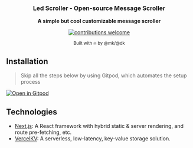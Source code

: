 <div align="center">
  <p>
    <h3>
      <b>
        Led Scroller - Open-source Message Scroller
      </b>
    </h3>
  </p>
  <p>
    <b>
      A simple but cool customizable message scroller
    </b>
  </p>
  <p>

[![contributions welcome](https://img.shields.io/badge/contributions-welcome-brightgreen?logo=github)](/)

  </p>
  <p>
    <sub>
      Built with 🔥 by
      @mk/@dk
    </sub>
  </p>
</div>


## Installation

> Skip all the steps below by using Gitpod, which automates the setup process

[![Open in Gitpod](https://gitpod.io/button/open-in-gitpod.svg)](https://gitpod.io/#https://github.com/WebXDAO/WebXGuild)

## Technologies

- [Next.js](https://nextjs.org/): A React framework with hybrid static & server rendering, and route pre-fetching, etc.
- [VercelKV](https://vercel.com/docs/storage/vercel-kv): A serverless, low-latency, key-value storage solution.
